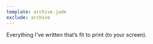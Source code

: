 ```yaml
---
template: archive.jade
exclude: archive
---
```

Everything I&rsquo;ve written that&rsquo;s fit to print (to your screen).